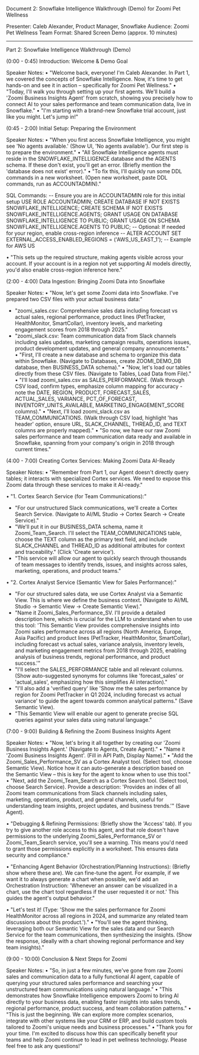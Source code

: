 Document 2: Snowflake Intelligence Walkthrough (Demo) for Zoomi Pet Wellness

Presenter: Caleb Alexander, Product Manager, Snowflake 
Audience: Zoomi Pet Wellness Team 
Format: Shared Screen Demo (approx. 10 minutes)

---

Part 2: Snowflake Intelligence Walkthrough (Demo)

(0:00 - 0:45) Introduction: Welcome & Demo Goal

Speaker Notes:
• "Welcome back, everyone! I'm Caleb Alexander. In Part 1, we covered the concepts of Snowflake Intelligence. Now, it's time to get hands-on and see it in action – specifically for Zoomi Pet Wellness."
• "Today, I'll walk you through setting up your first agents. We'll build a 'Zoomi Business Insights Agent' from scratch, showing you precisely how to connect AI to your sales performance and team communication data, live in Snowflake."
• "I'm starting with a brand-new Snowflake trial account, just like you might. Let's jump in!"

(0:45 - 2:00) Initial Setup: Preparing the Environment

Speaker Notes:
• "When you first access Snowflake Intelligence, you might see 'No agents available.' (Show UI, 'No agents available'). Our first step is to prepare the environment."
• "All Snowflake Intelligence agents must reside in the SNOWFLAKE_INTELLIGENCE database and the AGENTS schema. If these don't exist, you'll get an error. (Briefly mention the 'database does not exist' error)."
• "To fix this, I'll quickly run some DDL commands in a new worksheet. (Open new worksheet, paste DDL commands, run as ACCOUNTADMIN)."

SQL Commands:
-- Ensure you are in ACCOUNTADMIN role for this initial setup
USE ROLE ACCOUNTADMIN;
CREATE DATABASE IF NOT EXISTS SNOWFLAKE_INTELLIGENCE;
CREATE SCHEMA IF NOT EXISTS SNOWFLAKE_INTELLIGENCE.AGENTS;
GRANT USAGE ON DATABASE SNOWFLAKE_INTELLIGENCE TO PUBLIC;
GRANT USAGE ON SCHEMA SNOWFLAKE_INTELLIGENCE.AGENTS TO PUBLIC;
-- Optional: If needed for your region, enable cross-region inference
-- ALTER ACCOUNT SET EXTERNAL_ACCESS_ENABLED_REGIONS = ('AWS_US_EAST_1'); -- Example for AWS US

• "This sets up the required structure, making agents visible across your account. If your account is in a region not yet supporting AI models directly, you'd also enable cross-region inference here."

(2:00 - 4:00) Data Ingestion: Bringing Zoomi Data into Snowflake

Speaker Notes:
• "Now, let's get some Zoomi data into Snowflake. I've prepared two CSV files with your actual business data:"
  - "zoomi_sales.csv: Comprehensive sales data including forecast vs actual sales, regional performance, product lines (PetTracker, HealthMonitor, SmartCollar), inventory levels, and marketing engagement scores from 2018 through 2025."
  - "zoomi_slack.csv: Team communication data from Slack channels including sales updates, marketing campaign results, operations issues, product development updates, and general company announcements."
• "First, I'll create a new database and schema to organize this data within Snowflake. (Navigate to Databases, create ZOOMI_DEMO_DB database, then BUSINESS_DATA schema)."
• "Now, let's load our tables directly from these CSV files. (Navigate to Tables, Load Data from File)."
• "I'll load zoomi_sales.csv as SALES_PERFORMANCE. (Walk through CSV load, confirm types, emphasize column mapping for accuracy - note the DATE, REGION, PRODUCT, FORECAST_SALES, ACTUAL_SALES, VARIANCE, PCT_OF_FORECAST, INVENTORY_UNITS_AVAILABLE, MARKETING_ENGAGEMENT_SCORE columns)."
• "Next, I'll load zoomi_slack.csv as TEAM_COMMUNICATIONS. (Walk through CSV load, highlight 'has header' option, ensure URL, SLACK_CHANNEL, THREAD_ID, and TEXT columns are properly mapped)."
• "So now, we have our raw Zoomi sales performance and team communication data ready and available in Snowflake, spanning from your company's origin in 2018 through current times."

(4:00 - 7:00) Creating Cortex Services: Making Zoomi Data AI-Ready

Speaker Notes:
• "Remember from Part 1, our Agent doesn't directly query tables; it interacts with specialized Cortex services. We need to expose this Zoomi data through these services to make it AI-ready."

• "1. Cortex Search Service (for Team Communications):"
  - "For our unstructured Slack communications, we'll create a Cortex Search Service. (Navigate to AI/ML Studio -> Cortex Search -> Create Service)."
  - "We'll put it in our BUSINESS_DATA schema, name it Zoomi_Team_Search. I'll select the TEAM_COMMUNICATIONS table, choose the TEXT column as the primary text field, and include SLACK_CHANNEL and THREAD_ID as additional attributes for context and traceability." (Click 'Create service').
  - "This service will allow our agent to quickly search through thousands of team messages to identify trends, issues, and insights across sales, marketing, operations, and product teams."

• "2. Cortex Analyst Service (Semantic View for Sales Performance):"
  - "For our structured sales data, we use Cortex Analyst via a Semantic View. This is where we define the business context. (Navigate to AI/ML Studio -> Semantic View -> Create Semantic View)."
  - "Name it Zoomi_Sales_Performance_SV. I'll provide a detailed description here, which is crucial for the LLM to understand when to use this tool: 'This Semantic View provides comprehensive insights into Zoomi sales performance across all regions (North America, Europe, Asia Pacific) and product lines (PetTracker, HealthMonitor, SmartCollar), including forecast vs actual sales, variance analysis, inventory levels, and marketing engagement metrics from 2018 through 2025, enabling analysis of business trends, regional performance, and product success.'"
  - "I'll select the SALES_PERFORMANCE table and all relevant columns. (Show auto-suggested synonyms for columns like 'forecast_sales' or 'actual_sales', emphasizing how this simplifies AI interaction)."
  - "I'll also add a 'verified query' like 'Show me the sales performance by region for Zoomi PetTracker in Q1 2024, including forecast vs actual variance' to guide the agent towards common analytical patterns." (Save Semantic View).
  - "This Semantic View will enable our agent to generate precise SQL queries against your sales data using natural language."

(7:00 - 9:00) Building & Refining the Zoomi Business Insights Agent

Speaker Notes:
• "Now, let's bring it all together by creating our 'Zoomi Business Insights Agent.' (Navigate to Agents, Create Agent)."
• "Name it 'Zoomi Business Insights Agent'. (Fill in API Path, Display Name)."
• "Add the Zoomi_Sales_Performance_SV as a Cortex Analyst tool. (Select tool, choose Semantic View). Notice how it can auto-generate a description based on the Semantic View – this is key for the agent to know when to use this tool."
• "Next, add the Zoomi_Team_Search as a Cortex Search tool. (Select tool, choose Search Service). Provide a description: 'Provides an index of all Zoomi team communications from Slack channels including sales, marketing, operations, product, and general channels, useful for understanding team insights, project updates, and business trends.'" (Save Agent).

• "Debugging & Refining Permissions: (Briefly show the 'Access' tab). If you try to give another role access to this agent, and that role doesn't have permissions to the underlying Zoomi_Sales_Performance_SV or Zoomi_Team_Search service, you'll see a warning. This means you'd need to grant those permissions explicitly in a worksheet. This ensures data security and compliance."

• "Enhancing Agent Behavior (Orchestration/Planning Instructions): (Briefly show where these are). We can fine-tune the agent. For example, if we want it to always generate a chart when possible, we'd add an Orchestration Instruction: 'Whenever an answer can be visualized in a chart, use the chart tool regardless if the user requested it or not.' This guides the agent's output behavior."

• "Let's test it! (Type: 'Show me the sales performance for Zoomi HealthMonitor across all regions in 2024, and summarize any related team discussions about this product.')."
• "You'll see the agent thinking, leveraging both our Semantic View for the sales data and our Search Service for the team communications, then synthesizing the insights. (Show the response, ideally with a chart showing regional performance and key team insights)."

(9:00 - 10:00) Conclusion & Next Steps for Zoomi

Speaker Notes:
• "So, in just a few minutes, we've gone from raw Zoomi sales and communication data to a fully functional AI agent, capable of querying your structured sales performance and searching your unstructured team communications using natural language."
• "This demonstrates how Snowflake Intelligence empowers Zoomi to bring AI directly to your business data, enabling faster insights into sales trends, regional performance, product success, and team collaboration patterns."
• "This is just the beginning. We can explore more complex scenarios, integrate with other systems like your CRM or ERP, and build custom tools tailored to Zoomi's unique needs and business processes."
• "Thank you for your time. I'm excited to discuss how this can specifically benefit your teams and help Zoomi continue to lead in pet wellness technology. Please feel free to ask any questions!" 